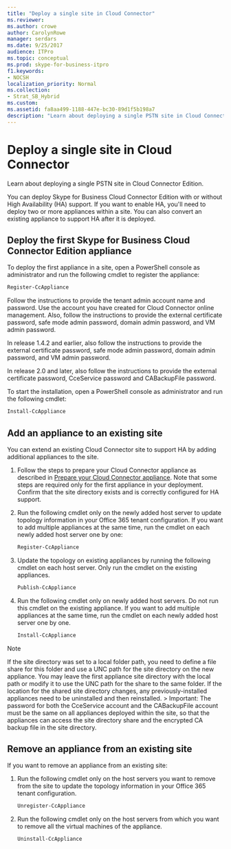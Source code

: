 ```yaml
---
title: "Deploy a single site in Cloud Connector"
ms.reviewer: 
ms.author: crowe
author: CarolynRowe
manager: serdars
ms.date: 9/25/2017
audience: ITPro
ms.topic: conceptual
ms.prod: skype-for-business-itpro
f1.keywords:
- NOCSH
localization_priority: Normal
ms.collection: 
- Strat_SB_Hybrid
ms.custom:
ms.assetid: fa8aa499-1188-447e-bc30-89d1f5b198a7
description: "Learn about deploying a single PSTN site in Cloud Connector Edition."
---
```


# Deploy a single site in Cloud Connector
 
Learn about deploying a single PSTN site in Cloud Connector Edition.
  
You can deploy Skype for Business Cloud Connector Edition with or without High Availability (HA) support. If you want to enable HA, you'll need to deploy two or more appliances within a site. You can also convert an existing appliance to support HA after it is deployed.
  
## Deploy the first Skype for Business Cloud Connector Edition appliance

To deploy the first appliance in a site, open a PowerShell console as administrator and run the following cmdlet to register the appliance:
  
```powershell
Register-CcAppliance
```

Follow the instructions to provide the tenant admin account name and password. Use the account you have created for Cloud Connector online management. Also, follow the instructions to provide the external certificate password, safe mode admin password, domain admin password, and VM admin password. 
  
In release 1.4.2 and earlier, also follow the instructions to provide the external certificate password, safe mode admin password, domain admin password, and VM admin password. 
  
In release 2.0 and later, also follow the instructions to provide the external certificate password, CceService password and CABackupFile password.
  
To start the installation, open a PowerShell console as administrator and run the following cmdlet:
  
```powershell
Install-CcAppliance
```

## Add an appliance to an existing site

You can extend an existing Cloud Connector site to support HA by adding additional appliances to the site. 
  
1. Follow the steps to prepare your Cloud Connector appliance as described in [Prepare your Cloud Connector appliance](prepare-your-cloud-connector-appliance.md). Note that some steps are required only for the first appliance in your deployment. Confirm that the site directory exists and is correctly configured for HA support.
    
2. Run the following cmdlet only on the newly added host server to update topology information in your Office 365 tenant configuration. If you want to add multiple appliances at the same time, run the cmdlet on each newly added host server one by one:
    
   ```powershell
   Register-CcAppliance
   ```

3. Update the topology on existing appliances by running the following cmdlet on each host server. Only run the cmdlet on the existing appliances.
    
   ```powershell
   Publish-CcAppliance
   ```

4. Run the following cmdlet only on newly added host servers. Do not run this cmdlet on the existing appliance. If you want to add multiple appliances at the same time, run the cmdlet on each newly added host server one by one.
    
   ```powershell
   Install-CcAppliance
   ```

> [!NOTE]
> If the site directory was set to a local folder path, you need to define a file share for this folder and use a UNC path for the site directory on the new appliance. You may leave the first appliance site directory with the local path or modify it to use the UNC path for the share to the same folder. If the location for the shared site directory changes, any previously-installed appliances need to be uninstalled and then reinstalled. > Important: The password for both the CceService account and the CABackupFile account must be the same on all appliances deployed within the site, so that the appliances can access the site directory share and the encrypted CA backup file in the site directory. 
  
## Remove an appliance from an existing site

If you want to remove an appliance from an existing site:
  
1. Run the following cmdlet only on the host servers you want to remove from the site to update the topology information in your Office 365 tenant configuration.
    
   ```powershell
   Unregister-CcAppliance
   ```

2. Run the following cmdlet only on the host servers from which you want to remove all the virtual machines of the appliance.
    
   ```powershell
   Uninstall-CcAppliance
   ```


